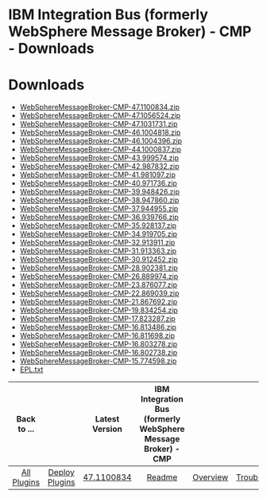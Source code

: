 
IBM Integration Bus (formerly WebSphere Message Broker) - CMP - Downloads
=========================================================================

# Downloads

- [WebSphereMessageBroker-CMP-47.1100834.zip](https://raw.githubusercontent.com/UrbanCode/IBM-UCD-PLUGINS/main/files/WebSphereMessageBroker-CMP/WebSphereMessageBroker-CMP-47.1100834.zip)
- [WebSphereMessageBroker-CMP-47.1056524.zip](https://raw.githubusercontent.com/UrbanCode/IBM-UCD-PLUGINS/main/files/WebSphereMessageBroker-CMP/WebSphereMessageBroker-CMP-47.1056524.zip)
- [WebSphereMessageBroker-CMP-47.1031731.zip](https://raw.githubusercontent.com/UrbanCode/IBM-UCD-PLUGINS/main/files/WebSphereMessageBrokerCMP/WebSphereMessageBroker-CMP-47.1031731.zip)
- [WebSphereMessageBroker-CMP-46.1004818.zip](https://raw.githubusercontent.com/UrbanCode/IBM-UCD-PLUGINS/main/files/WebSphereMessageBroker-CMP/WebSphereMessageBroker-CMP-46.1004818.zip)
- [WebSphereMessageBroker-CMP-46.1004396.zip](https://raw.githubusercontent.com/UrbanCode/IBM-UCD-PLUGINS/main/files/WebSphereMessageBroker-CMP/WebSphereMessageBroker-CMP-46.1004396.zip)
- [WebSphereMessageBroker-CMP-44.1000837.zip](https://raw.githubusercontent.com/UrbanCode/IBM-UCD-PLUGINS/main/files/WebSphereMessageBroker-CMP/WebSphereMessageBroker-CMP-44.1000837.zip)
- [WebSphereMessageBroker-CMP-43.999574.zip](https://raw.githubusercontent.com/UrbanCode/IBM-UCD-PLUGINS/main/files/WebSphereMessageBroker-CMP/WebSphereMessageBroker-CMP-43.999574.zip)
- [WebSphereMessageBroker-CMP-42.987832.zip](https://raw.githubusercontent.com/UrbanCode/IBM-UCD-PLUGINS/main/files/WebSphereMessageBroker-CMP/WebSphereMessageBroker-CMP-42.987832.zip)
- [WebSphereMessageBroker-CMP-41.981097.zip](https://raw.githubusercontent.com/UrbanCode/IBM-UCD-PLUGINS/main/files/WebSphereMessageBroker-CMP/WebSphereMessageBroker-CMP-41.981097.zip)
- [WebSphereMessageBroker-CMP-40.971736.zip](https://raw.githubusercontent.com/UrbanCode/IBM-UCD-PLUGINS/main/files/WebSphereMessageBroker-CMP/WebSphereMessageBroker-CMP-40.971736.zip)
- [WebSphereMessageBroker-CMP-39.948426.zip](https://raw.githubusercontent.com/UrbanCode/IBM-UCD-PLUGINS/main/files/WebSphereMessageBroker-CMP/WebSphereMessageBroker-CMP-39.948426.zip)
- [WebSphereMessageBroker-CMP-38.947860.zip](https://raw.githubusercontent.com/UrbanCode/IBM-UCD-PLUGINS/main/files/WebSphereMessageBroker-CMP/WebSphereMessageBroker-CMP-38.947860.zip)
- [WebSphereMessageBroker-CMP-37.944955.zip](https://raw.githubusercontent.com/UrbanCode/IBM-UCD-PLUGINS/main/files/WebSphereMessageBroker-CMP/WebSphereMessageBroker-CMP-37.944955.zip)
- [WebSphereMessageBroker-CMP-36.939766.zip](https://raw.githubusercontent.com/UrbanCode/IBM-UCD-PLUGINS/main/files/WebSphereMessageBroker-CMP/WebSphereMessageBroker-CMP-36.939766.zip)
- [WebSphereMessageBroker-CMP-35.928137.zip](https://raw.githubusercontent.com/UrbanCode/IBM-UCD-PLUGINS/main/files/WebSphereMessageBroker-CMP/WebSphereMessageBroker-CMP-35.928137.zip)
- [WebSphereMessageBroker-CMP-34.919705.zip](https://raw.githubusercontent.com/UrbanCode/IBM-UCD-PLUGINS/main/files/WebSphereMessageBroker-CMP/WebSphereMessageBroker-CMP-34.919705.zip)
- [WebSphereMessageBroker-CMP-32.913911.zip](https://raw.githubusercontent.com/UrbanCode/IBM-UCD-PLUGINS/main/files/WebSphereMessageBroker-CMP/WebSphereMessageBroker-CMP-32.913911.zip)
- [WebSphereMessageBroker-CMP-31.913363.zip](https://raw.githubusercontent.com/UrbanCode/IBM-UCD-PLUGINS/main/files/WebSphereMessageBroker-CMP/WebSphereMessageBroker-CMP-31.913363.zip)
- [WebSphereMessageBroker-CMP-30.912452.zip](https://raw.githubusercontent.com/UrbanCode/IBM-UCD-PLUGINS/main/files/WebSphereMessageBroker-CMP/WebSphereMessageBroker-CMP-30.912452.zip)
- [WebSphereMessageBroker-CMP-28.902381.zip](https://raw.githubusercontent.com/UrbanCode/IBM-UCD-PLUGINS/main/files/WebSphereMessageBroker-CMP/WebSphereMessageBroker-CMP-28.902381.zip)
- [WebSphereMessageBroker-CMP-26.889974.zip](https://raw.githubusercontent.com/UrbanCode/IBM-UCD-PLUGINS/main/files/WebSphereMessageBroker-CMP/WebSphereMessageBroker-CMP-26.889974.zip)
- [WebSphereMessageBroker-CMP-23.876077.zip](https://raw.githubusercontent.com/UrbanCode/IBM-UCD-PLUGINS/main/files/WebSphereMessageBroker-CMP/WebSphereMessageBroker-CMP-23.876077.zip)
- [WebSphereMessageBroker-CMP-22.869039.zip](https://raw.githubusercontent.com/UrbanCode/IBM-UCD-PLUGINS/main/files/WebSphereMessageBroker-CMP/WebSphereMessageBroker-CMP-22.869039.zip)
- [WebSphereMessageBroker-CMP-21.867692.zip](https://raw.githubusercontent.com/UrbanCode/IBM-UCD-PLUGINS/main/files/WebSphereMessageBroker-CMP/WebSphereMessageBroker-CMP-21.867692.zip)
- [WebSphereMessageBroker-CMP-19.834254.zip](https://raw.githubusercontent.com/UrbanCode/IBM-UCD-PLUGINS/main/files/WebSphereMessageBroker-CMP/WebSphereMessageBroker-CMP-19.834254.zip)
- [WebSphereMessageBroker-CMP-17.823287.zip](https://raw.githubusercontent.com/UrbanCode/IBM-UCD-PLUGINS/main/files/WebSphereMessageBroker-CMP/WebSphereMessageBroker-CMP-17.823287.zip)
- [WebSphereMessageBroker-CMP-16.813486.zip](https://raw.githubusercontent.com/UrbanCode/IBM-UCD-PLUGINS/main/files/WebSphereMessageBroker-CMP/WebSphereMessageBroker-CMP-16.813486.zip)
- [WebSphereMessageBroker-CMP-16.811698.zip](https://raw.githubusercontent.com/UrbanCode/IBM-UCD-PLUGINS/main/files/WebSphereMessageBroker-CMP/WebSphereMessageBroker-CMP-16.811698.zip)
- [WebSphereMessageBroker-CMP-16.803278.zip](https://raw.githubusercontent.com/UrbanCode/IBM-UCD-PLUGINS/main/files/WebSphereMessageBroker-CMP/WebSphereMessageBroker-CMP-16.803278.zip)
- [WebSphereMessageBroker-CMP-16.802738.zip](https://raw.githubusercontent.com/UrbanCode/IBM-UCD-PLUGINS/main/files/WebSphereMessageBroker-CMP/WebSphereMessageBroker-CMP-16.802738.zip)
- [WebSphereMessageBroker-CMP-15.774598.zip](https://raw.githubusercontent.com/UrbanCode/IBM-UCD-PLUGINS/main/files/WebSphereMessageBroker-CMP/WebSphereMessageBroker-CMP-15.774598.zip)
- [EPL.txt](https://raw.githubusercontent.com/UrbanCode/IBM-UCD-PLUGINS/main/files/jenkins-ud-plugin/EPL.txt)

|Back to ...||Latest Version|IBM Integration Bus (formerly WebSphere Message Broker) - CMP |||||
| :---: | :---: | :---: | :---: | :---: | :---: | :---: | :---: |
|[All Plugins](../../index.md)|[Deploy Plugins](../README.md)|[47.1100834](https://raw.githubusercontent.com/UrbanCode/IBM-UCD-PLUGINS/main/files/WebSphereMessageBroker-CMP/WebSphereMessageBroker-CMP-47.1100834.zip)|[Readme](README.md)|[Overview](overview.md)|[Troubleshooting](troubleshooting.md)|[Usage](usage.md)|[Steps](steps.md)|

